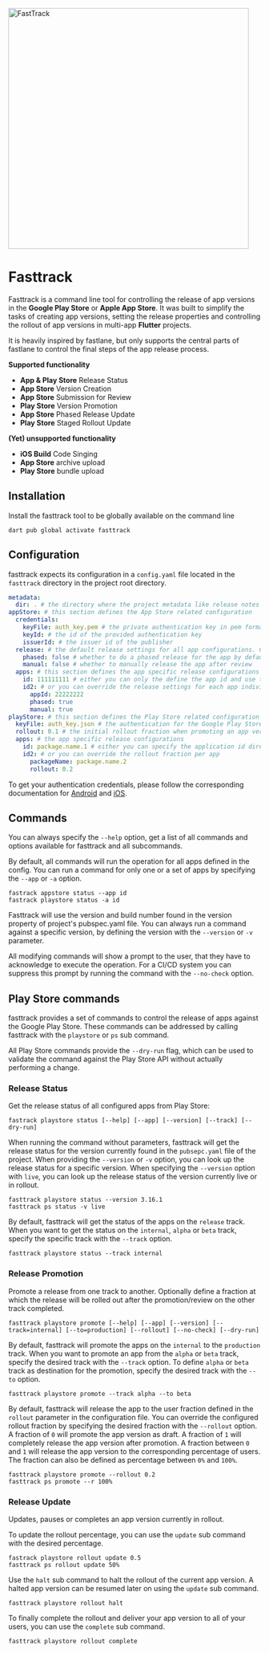 <img src="https://repository-images.githubusercontent.com/350715488/b637b900-d441-11eb-9ef9-0a8183e9a2d4" alt="FastTrack"
	title="Simplify your Flutter app deployment" width="480" />

# Fasttrack

Fasttrack is a command line tool for controlling the release of app versions in 
the **Google Play Store** or **Apple App Store**. It was built to simplify the tasks of creating
app versions, setting the release properties and controlling the rollout of app versions
in multi-app **Flutter** projects.

It is heavily inspired by fastlane, but only supports the central parts of fastlane to
control the final steps of the app release process.

**Supported functionality**

* **App & Play Store** Release Status
* **App Store** Version Creation
* **App Store** Submission for Review
* **Play Store** Version Promotion
* **App Store** Phased Release Update
* **Play Store** Staged Rollout Update

**(Yet) unsupported functionality**

* **iOS Build** Code Singing
* **App Store** archive upload
* **Play Store** bundle upload

## Installation

Install the fasttrack tool to be globally available on the command line

```shell
dart pub global activate fasttrack
```

## Configuration

fasttrack expects its configuration in a `config.yaml` file located in the `fasttrack` directory in the project root 
directory.

```yaml
metadata:
  dir: . # the directory where the project metadata like release notes are located
appStore: # this section defines the App Store related configuration 
  credentials:
    keyFile: auth_key.pem # the private authentication key in pem format
    keyId: # the id of the provided authentication key
    issuerId: # the issuer id of the publisher
  release: # the default release settings for all app configurations. Can be overridden for each app
    phased: false # whether to do a phased release for the app by default
    manual: false # whether to manually release the app after review
  apps: # this section defines the app specific release configurations
    id: 111111111 # either you can only the define the app id and use the common release settings
    id2: # or you can override the release settings for each app individually
      appId: 22222222
      phased: true
      manual: true
playStore: # this section defines the Play Store related configuration
  keyFile: auth_key.json # the authentication for the Google Play Store service user in json format
  rollout: 0.1 # the initial rollout fraction when promoting an app version to the release track 
  apps: # the app specific release configurations
    id: package.name.1 # either you can specify the application id directly and use the default release configuration
    id2: # or you can override the rollout fraction per app
      packageName: package.name.2
      rollout: 0.2
```

To get your authentication credentials, please follow the corresponding documentation for 
[Android](https://docs.fastlane.tools/getting-started/android/setup/#collect-your-google-credentials) and 
[iOS](https://developer.apple.com/documentation/appstoreconnectapi/creating_api_keys_for_app_store_connect_api). 

## Commands

You can always specify the `--help` option, get a list of all commands and options available for fasttrack
and all subcommands.

By default, all commands will run the operation for all apps defined in the config. You can run a command 
for only one or a set of apps by specifying the `--app` or `-a` option.

```shell
fastrack appstore status --app id
fastrack playstore status -a id
```

Fasttrack will use the version and build number found in the version property of project's pubspec.yaml file.
You can always run a command against a specific version, by defining the version with the `--version` or `-v`
parameter.

All modifying commands will show a prompt to the user, that they have to acknowledge to execute the operation.
For a CI/CD system you can suppress this prompt by running the command with the `--no-check` option.

## Play Store commands

fasttrack provides a set of commands to control the release of apps against the Google Play Store. 
These commands can be addressed by calling fasttrack with the `playstore` or `ps` sub command.

All Play Store commands provide the `--dry-run` flag, which can be used to validate the command against
the Play Store API without actually performing a change.

### Release Status

Get the release status of all configured apps from Play Store:

```shell
fastrack playstore status [--help] [--app] [--version] [--track] [--dry-run]
```

When running the command without parameters, fasttrack will get the release status for the version currently found
in the `pubsepc.yaml` file of the project. When providing the `--version` or `-v` option, you can look up the release
status for a specific version. When specifying the `--version` option with `live`, you can look up the release status 
of the version currently live or in rollout.

```shell
fasttrack playstore status --version 3.16.1
fasttrack ps status -v live
```

By default, fasttrack will get the status of the apps on the `release` track. When you want to get the status on the
`internal`, `alpha` or `beta` track, specify the specific track with the `--track` option.

```shell
fasttrack playstore status --track internal
```

### Release Promotion

Promote a release from one track to another. Optionally define a fraction at which the release will be rolled out
after the promotion/review on the other track completed.

```shell
fasttrack playstore promote [--help] [--app] [--version] [--track=internal] [--to=production] [--rollout] [--no-check] [--dry-run]
```

By default, fasttrack will promote the apps on the `internal` to the `production` track. When you want to promote
an app from the `alpha` or `beta` track, specify the desired track with the `--track` option. To define `alpha` 
or `beta` track as destination for the promotion, specify the desired track with the `--to` option.

```shell
fasttrack playstore promote --track alpha --to beta
```

By default, fasttrack will release the app to the user fraction defined in the `rollout` parameter in
the configuration file. You can override the configured rollout fraction by specifying the desired
fraction with the `--rollout` option. A fraction of `0` will promote the app version as draft. A fraction
of `1` will completely release the app version after promotion. A fraction between `0` and `1` will release
the app version to the corresponding percentage of users. The fraction can also be defined as percentage
between `0%` and `100%`.

```shell
fasttrack playstore promote --rollout 0.2
fasttrack ps promote --r 100%
```

### Release Update

Updates, pauses or completes an app version currently in rollout.

To update the rollout percentage, you can use the `update` sub command with the desired percentage.

```shell
fastrack playstore rollout update 0.5
fasttrack ps rollout update 50%
```

Use the `halt` sub command to halt the rollout of the current app version. A halted app version can
be resumed later on using the `update` sub command.

```shell
fasttrack playstore rollout halt
```

To finally complete the rollout and deliver your app version to all of your users, you can use the
`complete` sub command.

```shell
fasttrack playstore rollout complete
```


